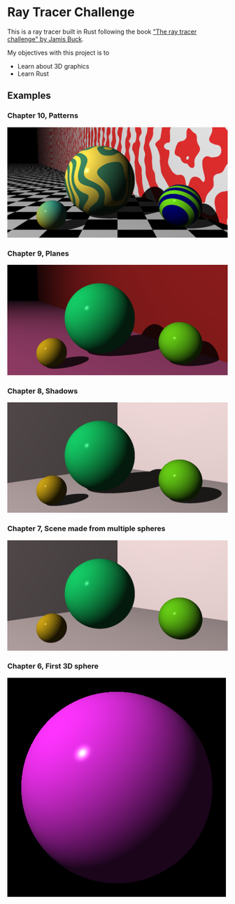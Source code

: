 # Ray Tracer Challenge
This is a ray tracer built in Rust following the book ["The ray tracer challenge" by Jamis Buck](http://raytracerchallenge.com/).

My objectives with this project is to
* Learn about 3D graphics
* Learn Rust

## Examples
### Chapter 10, Patterns
![sphere](./doc/patterns.png)
### Chapter 9, Planes

![sphere](./doc/scene_with_floor.png)

### Chapter 8, Shadows

![sphere](./doc/first_scene_shadows.png)

### Chapter 7, Scene made from multiple spheres 

![sphere](./doc/first_scene.png)

### Chapter 6, First 3D sphere

![sphere](./doc/sphere.png)
